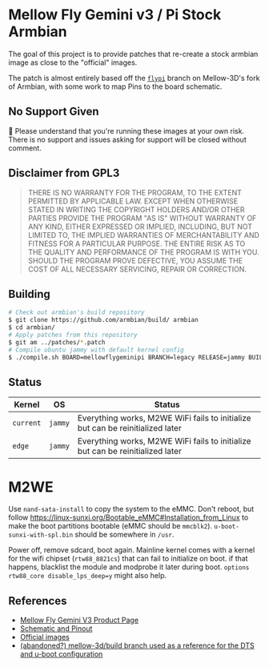 # Mellow Fly Gemini v3 / Pi Stock Armbian

The goal of this project is to provide patches that re-create a stock armbian image as close to the "official" images.

The patch is almost entirely based off the [`flypi`](https://github.com/mellow-3d/build/tree/flypi) branch on Mellow-3D's fork of Armbian, with some work to map Pins to the board schematic.

## No Support Given

🛑 Please understand that you're running these images at your own risk. There is no support and issues asking for support will be closed without comment.

## Disclaimer from GPL3

> THERE IS NO WARRANTY FOR THE PROGRAM, TO THE EXTENT PERMITTED BY
APPLICABLE LAW.  EXCEPT WHEN OTHERWISE STATED IN WRITING THE COPYRIGHT
HOLDERS AND/OR OTHER PARTIES PROVIDE THE PROGRAM "AS IS" WITHOUT WARRANTY
OF ANY KIND, EITHER EXPRESSED OR IMPLIED, INCLUDING, BUT NOT LIMITED TO,
THE IMPLIED WARRANTIES OF MERCHANTABILITY AND FITNESS FOR A PARTICULAR
PURPOSE.  THE ENTIRE RISK AS TO THE QUALITY AND PERFORMANCE OF THE PROGRAM
IS WITH YOU.  SHOULD THE PROGRAM PROVE DEFECTIVE, YOU ASSUME THE COST OF
ALL NECESSARY SERVICING, REPAIR OR CORRECTION.

## Building

```bash
# Check out armbian's build repository
$ git clone https://github.com/armbian/build/ armbian
$ cd armbian/
# Apply patches from this repository
$ git am ../patches/*.patch
# Compile ubuntu jammy with default kernel config
$ ./compile.sh BOARD=mellowflygeminipi BRANCH=legacy RELEASE=jammy BUILD_MINIMAL=no BUILD_DESKTOP=no KERNEL_CONFIGURE=no
```

## Status

| Kernel    | OS      | Status                     |
| --------- | ------- | -------------------------- |
| `current` | `jammy` | Everything works, M2WE WiFi fails to initialize but can be reinitialized later  |
| `edge` | `jammy` | Everything works, M2WE WiFi fails to initialize but can be reinitialized later |

# M2WE

Use `nand-sata-install` to copy the system to the eMMC. Don't reboot, but follow 
https://linux-sunxi.org/Bootable_eMMC#Installation_from_Linux to make the boot partitions bootable (eMMC should be `mmcblk2`). `u-boot-sunxi-with-spl.bin` should be somewhere in `/usr`. 

Power off, remove sdcard, boot again. Mainline kernel comes with a kernel for the wifi chipset (`rtw88_8821cs`) that can fail to initialize on boot. if that happens, blacklist the module and modprobe it later during boot. `options rtw88_core disable_lps_deep=y` might also help.

## References

- [Mellow Fly Gemini V3 Product Page](https://mellow.klipper.cn/#/board/fly_gemini_v3/README)
- [Schematic and Pinout](https://github.com/Mellow-3D/Fly-Gemini-V3/tree/main/Hardware)
- [Official images](https://mellow.klipper.cn/#/introduction/downloadimg)
- [(abandoned?) mellow-3d/build branch used as a reference for the DTS and u-boot configuration](https://github.com/armbian/build/compare/main...Mellow-3D:build:flypi)

